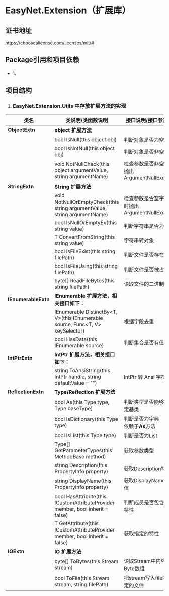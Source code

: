 # EasyNet.Extension（扩展库）

## 证书地址

https://choosealicense.com/licenses/mit/#  

## Package引用和项目依赖
* 1、

## 项目结构

1. ### EasyNet.Extension.Utils 中存放扩展方法的实现

| 类名                | 类说明/类函数说明                                            | 接口说明/接口参数说明                             |
| ------------------- | ------------------------------------------------------------ | ------------------------------------------------- |
| **ObjectExtn**      | **object 扩展方法**                                          |                                                   |
|                     | bool IsNull(this object obj)                                 | 判断对象是否为空                                  |
|                     | bool IsNotNull(this object obj)                              | 判断对象是否非空                                  |
|                     | void NotNullCheck(this object argumentValue, string argumentName) | 检查参数是否非空，空时抛出ArgumentNullException   |
| **StringExtn**      | **String 扩展方法**                                          |                                                   |
|                     | void NotNullOrEmptyCheck(this string argumentValue, string argumentName) | 检查参数是否空字符，空时抛出ArgumentNullException |
|                     | bool IsNullOrEmptyEx(this string value)                      | 判断字符串是否为空                                |
|                     | T ConvertFromString<T>(this string value)                    | 字符串转对象                                      |
|                     | bool IsFileExist(this string filePath)                       | 判断文件是否存在                                  |
|                     | bool IsFileUsing(this string filePath)                       | 判断文件是否被占用                                |
|                     | byte[] ReadFileBytes(this string filePath)                   | 读取文件的二进制内容                              |
| **IEnumerableExtn** | **IEnumerable 扩展方法，相关接口如下：**                     |                                                   |
|                     | IEnumerable<T> DistinctBy<T, V>(this IEnumerable<T> source, Func<T, V> keySelector) | 根据字段去重                                      |
|                     | bool HasData<T>(this IEnumerable<T> source)                  | 判断集合是否有值                                  |
| **IntPtrExtn**      | **IntPtr 扩展方法，相关接口如下：**                          |                                                   |
|                     | string ToAnsiString(this IntPtr handle, string defaultValue = "") | IntPtr 转 Ansi 字符串                             |
| **ReflectionExtn**  | **Type/Reflection 扩展方法**                                 |                                                   |
|                     | bool As(this Type type, Type baseType)                       | 判断类型是否能够转为指定基类                      |
|                     | bool IsDictionary(this Type type)                            | 判断是否为字典<br/>依赖于**As**方法               |
|                     | bool IsList(this Type type)                                  | 判断是否为List                                    |
|                     | Type[] GetParameterTypes(this MethodBase method)             | 获取参数类型                                      |
|                     | string Description(this PropertyInfo property)               | 获取Description特性值                             |
|                     | string DisplayName(this PropertyInfo property)               | 获取DisplayName特性值                             |
|                     | bool HasAttribute<T>(this ICustomAttributeProvider member, bool inherit = false) | 判断成员是否包含特定的特性                        |
|                     | T GetAttribute<T>(this ICustomAttributeProvider member, bool inherit = false) | 获取指定的特性                                    |
| **IOExtn**          | **IO 扩展方法**                                              |                                                   |
|                     | byte[] ToBytes(this Stream stream)                           | 读取Stream中内容到的Byte数组                      |
|                     | bool ToFile(this Stream stream, string filePath)             | 把stream写入filePath指定的文件                    |

